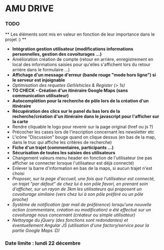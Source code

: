 # AMU DRIVE #

### TODO ###

** Les éléments sont mis en valeur en fonction de leur importance dans le projet :) **

* **Intégration gestion utilisateur (modifications informations personnelles, gestion des covoiturages ...)**
* Amélioration création de compte (retour en arrière, enregistrement en local des informations saisies pour qu'elles s'affichent
lors du retour arrière dans le formulaire ...)
* **Affichage d'un message d'erreur (bande rouge "mode hors ligne") si le serveur est injoignable**
* *Optimisation des requetes GetVehicles & Register (> 1s)*
* **TO CHECK - Création d'un itinéraire Google Maps (sans communication utilisateur)**
* **Autocomplétion pour la recherche de pôle lors de la création d'un itinéraire**
* **Récupération des clics sur le panel du bas lors de la recherche/création d'un itinéraire dans le javascript pour l'afficher sur la carte**
* Rendre cliquable le logo pour revenir sur la page original (href ou js ?)
* Précocher les cases lors de l'inscription concernant les newsletter etc
* L'icône "Discussion" bouge quand on clique dessus (en bas de la map, dans le truc qui affiche les critères de recherche)
* **Fiche d'un trajet (commentaires, participants ...)**
* **Sécurisation de toutes les saisies des utilisateurs**
* Changement valeurs menu header en fonction de l'utilisateur (ne pas afficher se connecter lorsque l'utilisateur est déjà connecté)
* Enlever la barre d'information en bas de la maps, si aucun trajet n'est choisi
* *Proposer, sur la page d'accueil, une fois que l'utilisateur est connecté, un trajet "par défaut" de chez lui à son pôle favori,
en prenant soin d'afficher, sur un rayon de 3km les utilisateurs qui proposent un covoiturage similaire (vers chez lui à son pôle préféré 
ou un pôle proche)*
* *Système de notification (par mail de préférence) lorsqu'une nouvelle action (commentaire, création ou modification) a été effectué 
sur un covoiturage nous concernant (créateur ou simple utilisateur)*
* *Nettoyage du jQuery (des fonctions sont redondantes) et éventuellement Angular JS (utilisation d'une factory/service 
pour la partie Google Maps :D)*

### Date limite : lundi 22 décembre  ###
